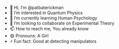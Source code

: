 - 👋 Hi, I’m @patbaterickman
- 👀 I’m interested in Quantum Physics 
- 🌱 I’m currently learning Human Psychology
- 💞️ I’m looking to collaborate on Experimental Theory
- 📫 How to reach me, You already know
- 😄 Pronouns: A Girl 
- ⚡ Fun fact: Good at detecting manipulators

<!---
patbaterickman/patbaterickman is a ✨ special ✨ repository because its `README.md` (this file) appears on your GitHub profile.
You can click the Preview link to take a look at your changes.
--->
